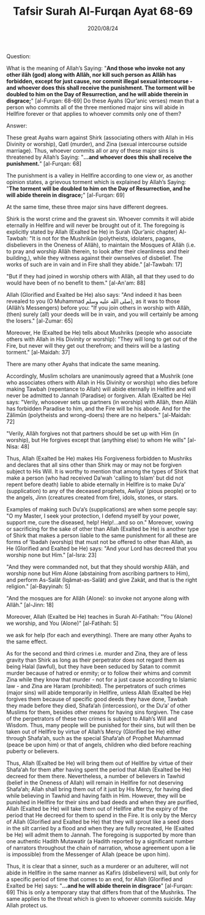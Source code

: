 ﻿---
layout: post
title: "Tafsir Surah Al-Furqan Ayat 68-69"
publisher: "alsalafiyyah@icloud.com"
source: "Majmu' Fatawa wa Maqalat 5/355, question no. 12"
hijri: Muharram 5, 1442 AH
date: 2020/08/24
category: ["tafsir", quran]
shaykhs: Shaykh Ibn Baz
---

Question: 

What is the meaning of Allah’s Saying: "**And those who invoke not any other ilâh (god) along with Allâh, nor kill such person as Allâh has forbidden, except for just cause, nor commit illegal sexual intercourse - and whoever does this shall receive the punishment. The torment will be doubled to him on the Day of Resurrection, and he will abide therein in disgrace;**" [al-Furqan: 68-69] Do these Ayahs (Qur’anic verses) mean that a person who commits all of the three mentioned major sins will abide in Hellfire forever or that applies to whoever commits only one of them?

Answer:

These great Ayahs warn against Shirk (associating others with Allah in His Divinity or worship), Qatl (murder), and Zina (sexual intercourse outside marriage). Thus, whoever commits all or any of these major sins is threatened by Allah’s Saying: "**...and whoever does this shall receive the punishment.**" [al-Furqan: 68] 

The punishment is a valley in Hellfire according to one view or, as another opinion states, a grievous torment which is explained by Allah’s Saying: "**The torment will be doubled to him on the Day of Resurrection, and he will abide therein in disgrace;**" [al-Furqan: 69] 

At the same time, these three major sins have different degrees.

Shirk is the worst crime and the gravest sin. Whoever commits it will abide eternally in Hellfire and will never be brought out of it. The foregoing is explicitly stated by Allah (Exalted be He) in Surah (Qur’anic chapter) Al-Tawbah: "It is not for the Mushrikûn (polytheists, idolaters, pagans, disbelievers in the Oneness of Allâh), to maintain the Mosques of Allâh (i.e. to pray and worship Allâh therein, to look after their cleanliness and their building,), while they witness against their ownselves of disbelief. The works of such are in vain and in Fire shall they abide." [al-Tawbah: 17]

"But if they had joined in worship others with Allâh, all that they used to do would have been of no benefit to them." [al-An'am: 88] 

Allah (Glorified and Exalted be He) also says: "And indeed it has been revealed to you (O Muhammad صلى الله عليه وسلم), as it was to those (Allâh’s Messengers) before you: "If you join others in worship with Allâh, (then) surely (all) your deeds will be in vain, and you will certainly be among the losers." [al-Zumar: 65]

Moreover, He (Exalted be He) tells about Mushriks (people who associate others with Allah in His Divinity or worship): "They will long to get out of the Fire, but never will they get out therefrom; and theirs will be a lasting torment." [al-Maidah: 37]

There are many other Ayahs that indicate the same meaning.

Accordingly, Muslim scholars are unanimously agreed that a Mushrik (one who associates others with Allah in His Divinity or worship) who dies before making Tawbah (repentance to Allah) will abide eternally in Hellfire and will never be admitted to Jannah (Paradise) or forgiven. Allah (Exalted be He) says: "Verily, whosoever sets up partners (in worship) with Allâh, then Allâh has forbidden Paradise to him, and the Fire will be his abode. And for the Zâlimûn (polytheists and wrong-doers) there are no helpers." [al-Maidah: 72]

"Verily, Allâh forgives not that partners should be set up with Him (in worship), but He forgives except that (anything else) to whom He wills" [al-Nisa: 48]

Thus, Allah (Exalted be He) makes His Forgiveness forbidden to Mushriks and declares that all sins other than Shirk may or may not be forgiven subject to His Will. It is worthy to mention that among the types of Shirk that make a person (who had received Da‘wah 'calling to Islam' but did not repent before death) liable to abide eternally in Hellfire is to make Du‘a’ (supplication) to any of the deceased prophets, Awliya’ (pious people) or to the angels, Jinn (creatures created from fire), idols, stones, or stars.


Examples of making such Du‘a’s (supplications) are when some people say: "O my Master, I seek your protection, I defend myself by your power, support me, cure the diseased, help! Help!...and so on." Moreover, vowing or sacrificing for the sake of other than Allah (Exalted be He) is another type of Shirk that makes a person liable to the same punishment for all these are forms of ‘Ibadah (worship) that must not be offered to other than Allah, as He (Glorified and Exalted be He) says: "And your Lord has decreed that you worship none but Him." [al-Isra: 23]

"And they were commanded not, but that they should worship Allâh, and worship none but Him Alone (abstaining from ascribing partners to Him), and perform As-Salât (Iqâmat-as-Salât) and give Zakât, and that is the right religion." [al-Bayyinah: 5]

"And the mosques are for Allâh (Alone): so invoke not anyone along with Allâh." [al-Jinn: 18]

Moreover, Allah (Exalted be He) teaches in Surah Al-Fatihah: "You (Alone) we worship, and You (Alone)" [al-Fatihah: 5]

we ask for help (for each and everything). There are many other Ayahs to the same effect.

As for the second and third crimes i.e. murder and Zina, they are of less gravity than Shirk as long as their perpetrator does not regard them as being Halal (lawful), but they have been seduced by Satan to commit murder because of hatred or enmity; or to follow their whims and commit Zina while they know that murder - not for a just cause according to Islamic law - and Zina are Haram (prohibited). The perpetrators of such crimes (major sins) will abide temporarily in Hellfire, unless Allah (Exalted be He) forgives them because of specific good deeds they have done, Tawbah they made before they died, Shafa‘ah (intercession), or the Du‘a’ of other Muslims for them, besides other means for having sins forgiven. The case of the perpetrators of these two crimes is subject to Allah’s Will and Wisdom. Thus, many people will be punished for their sins, but will then be taken out of Hellfire by virtue of Allah’s Mercy (Glorified be He) either through Shafa‘ah, such as the special Shafa‘ah of Prophet Muhammad (peace be upon him) or that of angels, children who died before reaching puberty or believers. 

Thus, Allah (Exalted be He) will bring them out of Hellfire by virtue of their Shafa‘ah for them after having spent the period that Allah (Exalted be He) decreed for them there. Nevertheless, a number of believers in Tawhid (belief in the Oneness of Allah) will remain in Hellfire for not deserving Shafa‘ah; Allah shall bring them out of it just by His Mercy, for having died while believing in Tawhid and having faith in Him. However, they will be punished in Hellfire for their sins and bad deeds and when they are purified, Allah (Exalted be He) will take them out of Hellfire after the expiry of the period that He decreed for them to spend in the Fire. It is only by the Mercy of Allah (Glorified and Exalted be He) that they will sprout like a seed does in the silt carried by a flood and when they are fully recreated, He (Exalted be He) will admit them to Jannah. The foregoing is supported by more than one authentic Hadith Mutawatir (a Hadith reported by a significant number of narrators throughout the chain of narration, whose agreement upon a lie is impossible) from the Messenger of Allah (peace be upon him).

Thus, it is clear that a sinner, such as a murderer or an adulterer, will not abide in Hellfire in the same manner as Kafirs (disbelievers) will, but only for a specific period of time that comes to an end, for Allah (Glorified and Exalted be He) says: "**...and he will abide therein in disgrace**" [al-Furqan: 69] This is only a temporary stay that differs from that of the Mushriks. The same applies to the threat which is given to whoever commits suicide. May Allah protect us.


